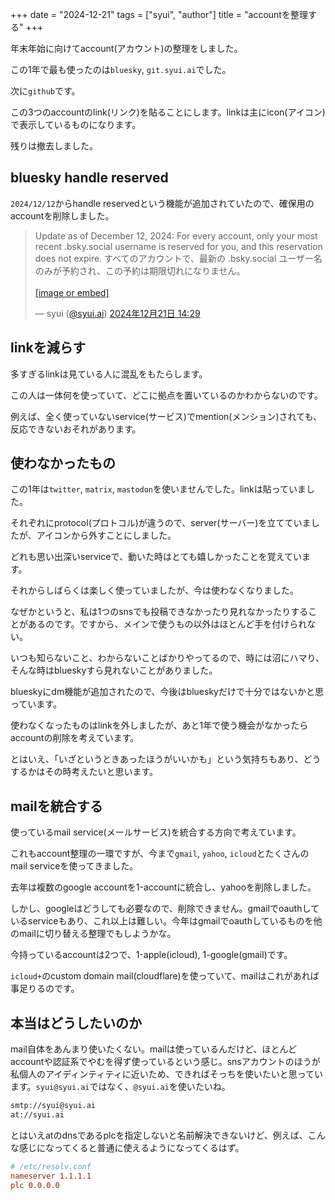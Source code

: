 +++
date = "2024-12-21"
tags = ["syui", "author"]
title = "accountを整理する"
+++

年末年始に向けてaccount(アカウント)の整理をしました。

この1年で最も使ったのは`bluesky`, `git.syui.ai`でした。

次に`github`です。

この3つのaccountのlink(リンク)を貼ることにします。linkは主にicon(アイコン)で表示しているものになります。

残りは撤去しました。

## bluesky handle reserved

`2024/12/12`からhandle reservedという機能が追加されていたので、確保用のaccountを削除しました。

<blockquote class="bluesky-embed" data-bluesky-uri="at://did:plc:uqzpqmrjnptsxezjx4xuh2mn/app.bsky.feed.post/3lds6aqfxqc2i" data-bluesky-cid="bafyreibw5pugdgcfwcwvmnxwd3j3srvvtk3do4y5japrrtsa2dnhzehg2y"><p lang="ja">Update as of December 12, 2024: 
For every account, only your most recent .bsky.social username is reserved for you, and this reservation does not expire.
すべてのアカウントで、最新の .bsky.social ユーザー名のみが予約され、この予約は期限切れになりません。<br><br><a href="https://bsky.app/profile/did:plc:uqzpqmrjnptsxezjx4xuh2mn/post/3lds6aqfxqc2i?ref_src=embed">[image or embed]</a></p>&mdash; syui (<a href="https://bsky.app/profile/did:plc:uqzpqmrjnptsxezjx4xuh2mn?ref_src=embed">@syui.ai</a>) <a href="https://bsky.app/profile/did:plc:uqzpqmrjnptsxezjx4xuh2mn/post/3lds6aqfxqc2i?ref_src=embed">2024年12月21日 14:29</a></blockquote><script async src="https://embed.bsky.app/static/embed.js" charset="utf-8"></script>

## linkを減らす

多すぎるlinkは見ている人に混乱をもたらします。

この人は一体何を使っていて、どこに拠点を置いているのかわからないのです。

例えば、全く使っていないservice(サービス)でmention(メンション)されても、反応できないおそれがあります。

## 使わなかったもの

この1年は`twitter`, `matrix`, `mastodon`を使いませんでした。linkは貼っていました。

それぞれにprotocol(プロトコル)が違うので、server(サーバー)を立てていましたが、アイコンから外すことにしました。

どれも思い出深いserviceで、動いた時はとても嬉しかったことを覚えています。

それからしばらくは楽しく使っていましたが、今は使わなくなりました。

なぜかというと、私は1つのsnsでも投稿できなかったり見れなかったりすることがあるのです。ですから、メインで使うもの以外はほとんど手を付けられない。

いつも知らないこと、わからないことばかりやってるので、時には沼にハマり、そんな時はblueskyすら見れないことがありました。

blueskyにdm機能が追加されたので、今後はblueskyだけで十分ではないかと思っています。

使わなくなったものはlinkを外しましたが、あと1年で使う機会がなかったらaccountの削除を考えています。

とはいえ、「いざというときあったほうがいいかも」という気持ちもあり、どうするかはその時考えたいと思います。

## mailを統合する

使っているmail service(メールサービス)を統合する方向で考えています。

これもaccount整理の一環ですが、今まで`gmail`, `yahoo`, `icloud`とたくさんのmail serviceを使ってきました。

去年は複数のgoogle accountを1-accountに統合し、yahooを削除しました。

しかし、googleはどうしても必要なので、削除できません。gmailでoauthしているserviceもあり、これ以上は難しい。今年はgmailでoauthしているものを他のmailに切り替える整理でもしようかな。

今持っているaccountは2つで、1-apple(icloud), 1-google(gmail)です。

`icloud+`のcustom domain mail(cloudflare)を使っていて、mailはこれがあれば事足りるのです。

## 本当はどうしたいのか

mail自体をあんまり使いたくない。mailは使っているんだけど、ほとんどaccountや認証系でやむを得ず使っているという感じ。snsアカウントのほうが私個人のアイディンティティに近いため、できればそっちを使いたいと思っています。`syui@syui.ai`ではなく、`@syui.ai`を使いたいね。

```sh
smtp://syui@syui.ai
at://syui.ai
```

とはいえatのdnsであるplcを指定しないと名前解決できないけど、例えば、こんな感じになってくると普通に使えるようになってくるはず。

```yml:/etc/resolv.conf
# /etc/resolv.conf
nameserver 1.1.1.1
plc 0.0.0.0
```

